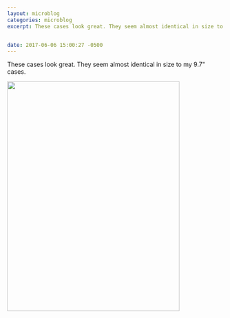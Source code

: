```yaml
---
layout: microblog
categories: microblog
excerpt: These cases look great. They seem almost identical in size to my 9.7" cases.


date: 2017-06-06 15:00:27 -0500
---
```


These cases look great. They seem almost identical in size to my 9.7" cases.

<img src="http://craigmcclellan.com/assets/img/Smart-Cover.jpg" width="400" height="533">